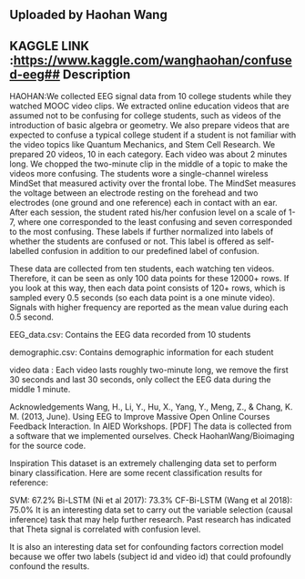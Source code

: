 ## Uploaded by Haohan Wang
## KAGGLE LINK :https://www.kaggle.com/wanghaohan/confused-eeg## Description
HAOHAN:We collected EEG signal data from 10 college students while they watched MOOC video clips. We extracted online education videos that are assumed not to be confusing for college students, such as videos of the introduction of basic algebra or geometry. We also prepare videos that are expected to confuse a typical college student if a student is not familiar with the video topics like Quantum Mechanics, and Stem Cell Research. We prepared 20 videos, 10 in each category. Each video was about 2 minutes long. We chopped the two-minute clip in the middle of a topic to make the videos more confusing. The students wore a single-channel wireless MindSet that measured activity over the frontal lobe. The MindSet measures the voltage between an electrode resting on the forehead and two electrodes (one ground and one reference) each in contact with an ear. After each session, the student rated his/her confusion level on a scale of 1-7, where one corresponded to the least confusing and seven corresponded to the most confusing. These labels if further normalized into labels of whether the students are confused or not. This label is offered as self-labelled confusion in addition to our predefined label of confusion.

These data are collected from ten students, each watching ten videos. Therefore, it can be seen as only 100 data points for these 12000+ rows. If you look at this way, then each data point consists of 120+ rows, which is sampled every 0.5 seconds (so each data point is a one minute video). Signals with higher frequency are reported as the mean value during each 0.5 second.

EEG_data.csv: Contains the EEG data recorded from 10 students

demographic.csv: Contains demographic information for each student

video data : Each video lasts roughly two-minute long, we remove the first 30 seconds and last 30 seconds, only collect the EEG data during the middle 1 minute.

Acknowledgements
Wang, H., Li, Y., Hu, X., Yang, Y., Meng, Z., & Chang, K. M. (2013, June). Using EEG to Improve Massive Open Online Courses Feedback Interaction. In AIED Workshops. [PDF]
The data is collected from a software that we implemented ourselves. Check HaohanWang/Bioimaging for the source code.

Inspiration
This dataset is an extremely challenging data set to perform binary classification. Here are some recent classification results for reference:

SVM: 67.2%
Bi-LSTM (Ni et al 2017): 73.3%
CF-Bi-LSTM (Wang et al 2018): 75.0%
It is an interesting data set to carry out the variable selection (causal inference) task that may help further research. Past research has indicated that Theta signal is correlated with confusion level.

It is also an interesting data set for confounding factors correction model because we offer two labels (subject id and video id) that could profoundly confound the results.
